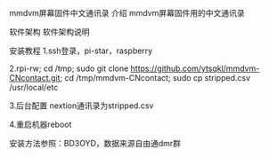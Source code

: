 mmdvm屏幕固件中文通讯录
介绍
mmdvm屏幕固件用的中文通讯录

软件架构
软件架构说明

安装教程
1.ssh登录，pi-star，raspberry

2.rpi-rw; cd /tmp; sudo git clone https://github.com/ytsqkl/mmdvm-CNcontact.git; cd /tmp/mmdvm-CNcontact; sudo cp stripped.csv /usr/local/etc

3.后台配置 nextion通讯录为stripped.csv

4.重启机器reboot

安装方法参照：BD3OYD，数据来源自由通dmr群
